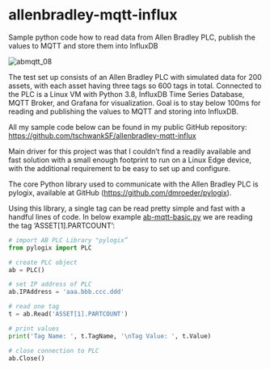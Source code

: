 # allenbradley-mqtt-influx
Sample python code how to read data from Allen Bradley PLC, publish the values to MQTT and store them into InfluxDB

![abmqtt_08](https://user-images.githubusercontent.com/53979638/112776061-a1978080-900c-11eb-9d58-5e8f876dc9ca.png)

The test set up consists of an Allen Bradley PLC with simulated data for 200 assets, with each asset having three tags so 600 tags in total. Connected to the PLC is a Linux VM with Python 3.8, InfluxDB Time Series Database, MQTT Broker, and Grafana for visualization. Goal is to stay below 100ms for reading and publishing the values to MQTT and storing into InfluxDB.

All my sample code below can be found in my public GitHub repository:
https://github.com/tschwankSF/allenbradley-mqtt-influx 

Main driver for this project was that I couldn’t find a readily available and fast solution with a small enough footprint to run on a Linux Edge device, with the additional requirement to be easy to set up and configure.

The core Python library used to communicate with the Allen Bradley PLC is pylogix, available at GitHub (https://github.com/dmroeder/pylogix). 

Using this library, a single tag can be read pretty simple and fast with a handful lines of code. In below example [ab-mqtt-basic.py](ab-mqtt-basic.py) we are reading the tag ‘ASSET[1].PARTCOUNT’:

```python
# import AB PLC Library "pylogix”
from pylogix import PLC

# create PLC object
ab = PLC()

# set IP address of PLC
ab.IPAddress = 'aaa.bbb.ccc.ddd'

# read one tag
t = ab.Read('ASSET[1].PARTCOUNT')

# print values
print('Tag Name: ', t.TagName, '\nTag Value: ', t.Value)

# close connection to PLC
ab.Close()
```
